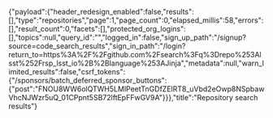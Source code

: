 {"payload":{"header_redesign_enabled":false,"results":[],"type":"repositories","page":1,"page_count":0,"elapsed_millis":58,"errors":[],"result_count":0,"facets":[],"protected_org_logins":[],"topics":null,"query_id":"","logged_in":false,"sign_up_path":"/signup?source=code_search_results","sign_in_path":"/login?return_to=https%3A%2F%2Fgithub.com%2Fsearch%3Fq%3Drepo%253Alsst%252Frsp_lsst_io%2B%2Blanguage%253AJinja","metadata":null,"warn_limited_results":false,"csrf_tokens":{"/sponsors/batch_deferred_sponsor_buttons":{"post":"FNOU8WW6olQTWH5LMlPeetTnGDfZElRT8_uVbd2eOwp8NSpbawVhcNJWzr5uQ_01CPpnt5SB72lftEpFFwGV9A"}}},"title":"Repository search results"}
